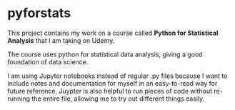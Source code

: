 # pyforstats


This project contains my work on a course called **Python for Statistical Analysis** that I am taking on Udemy. 

The course uses python for statistical data analysis, giving a good foundation of data science.

I am using Jupyter notebooks instead of regular .py files because I want to include notes and documentation for myself in an easy-to-read way for future reference. 
Juypter is also helpful to run pieces of code without re-running the entire file, allowing me to try out different things easily.

